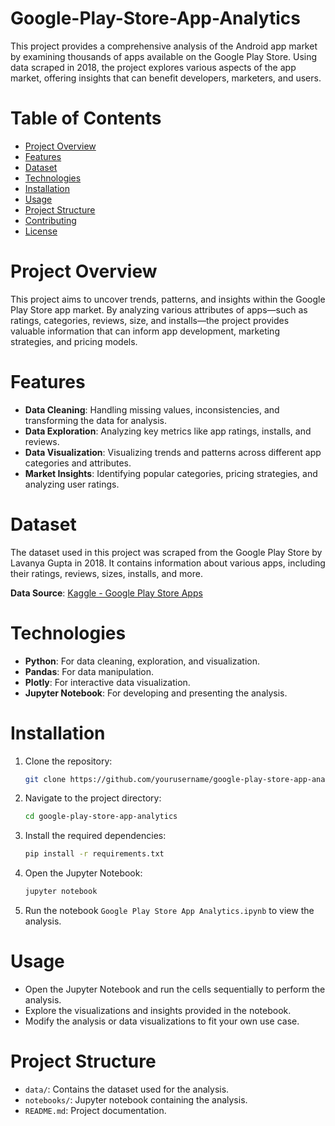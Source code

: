 # Google-Play-Store-App-Analytics

This project provides a comprehensive analysis of the Android app market by examining thousands of apps available on the Google Play Store. Using data scraped in 2018, the project explores various aspects of the app market, offering insights that can benefit developers, marketers, and users.

# Table of Contents

- [Project Overview](#project-overview)
- [Features](#features)
- [Dataset](#dataset)
- [Technologies](#technologies)
- [Installation](#installation)
- [Usage](#usage)
- [Project Structure](#project-structure)
- [Contributing](#contributing)
- [License](#license)

# Project Overview

This project aims to uncover trends, patterns, and insights within the Google Play Store app market. By analyzing various attributes of apps—such as ratings, categories, reviews, size, and installs—the project provides valuable information that can inform app development, marketing strategies, and pricing models.

# Features

- **Data Cleaning**: Handling missing values, inconsistencies, and transforming the data for analysis.
- **Data Exploration**: Analyzing key metrics like app ratings, installs, and reviews.
- **Data Visualization**: Visualizing trends and patterns across different app categories and attributes.
- **Market Insights**: Identifying popular categories, pricing strategies, and analyzing user ratings.

# Dataset

The dataset used in this project was scraped from the Google Play Store by Lavanya Gupta in 2018. It contains information about various apps, including their ratings, reviews, sizes, installs, and more.

**Data Source**: [Kaggle - Google Play Store Apps](https://www.kaggle.com/datasets/yassershrief/goggle-play-data)

# Technologies

- **Python**: For data cleaning, exploration, and visualization.
- **Pandas**: For data manipulation.
- **Plotly**: For interactive data visualization.
- **Jupyter Notebook**: For developing and presenting the analysis.

# Installation

1. Clone the repository:
   ```bash
   git clone https://github.com/yourusername/google-play-store-app-analytics.git
   ```
2. Navigate to the project directory:
   ```bash
   cd google-play-store-app-analytics
   ```
3. Install the required dependencies:
   ```bash
   pip install -r requirements.txt
   ```
4. Open the Jupyter Notebook:
   ```bash
   jupyter notebook
   ```
5. Run the notebook `Google Play Store App Analytics.ipynb` to view the analysis.

# Usage

- Open the Jupyter Notebook and run the cells sequentially to perform the analysis.
- Explore the visualizations and insights provided in the notebook.
- Modify the analysis or data visualizations to fit your own use case.

# Project Structure

- `data/`: Contains the dataset used for the analysis.
- `notebooks/`: Jupyter notebook containing the analysis.
- `README.md`: Project documentation.
